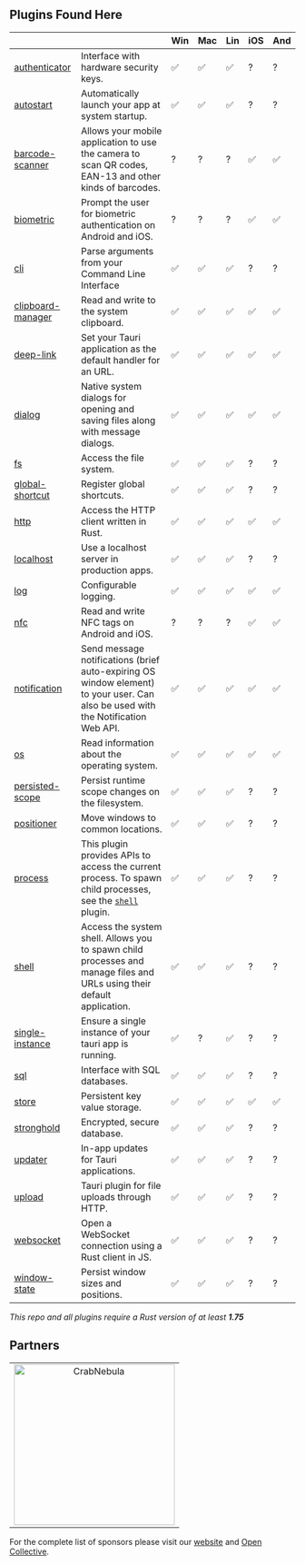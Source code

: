 ## Plugins Found Here

|                                                 |                                                        | Win | Mac | Lin | iOS | And |
| ----------------------------------------------- | ------------------------------------------------------ | --- | --- | --- | --- | --- |
| [authenticator](plugins/authenticator)          | Interface with hardware security keys.                 | ✅  | ✅  | ✅  | ?   | ?   |
| [autostart](plugins/autostart)                  | Automatically launch your app at system startup.       | ✅  | ✅  | ✅  | ?   | ?   |
| [barcode-scanner](plugins/barcode-scanner)      | Allows your mobile application to use the camera to scan QR codes, EAN-13 and other kinds of barcodes.                                                                                                  | ?   | ?   | ?   | ✅  | ✅  |
| [biometric](plugins/biometric)                  | Prompt the user for biometric authentication on Android and iOS.                                                                                                       | ?   | ?   | ?   | ✅  | ✅  |
| [cli](plugins/cli)                              | Parse arguments from your Command Line Interface       | ✅  | ✅  | ✅  | ?   | ?   |
| [clipboard-manager](plugins/clipboard-manager)  | Read and write to the system clipboard.                | ✅  | ✅  | ✅  | ✅  | ✅  |
| [deep-link](plugins/deep-link)                  | Set your Tauri application as the default handler for an URL.                                                                                                       | ✅   | ✅   | ✅   | ✅   | ✅  |
| [dialog](plugins/dialog)                        | Native system dialogs for opening and saving files along with message dialogs.                                                                                                   | ✅  | ✅  | ✅  | ✅  | ✅ |
| [fs](plugins/fs)                                | Access the file system.                                | ✅   | ✅   | ✅   | ?   | ?  |
| [global-shortcut](plugins/global-shortcut)      | Register global shortcuts.                             | ✅  | ✅  | ✅  | ?   | ?  |
| [http](plugins/http)                            | Access the HTTP client written in Rust.                | ✅   | ✅   | ✅   | ✅   | ✅  |
| [localhost](plugins/localhost)                  | Use a localhost server in production apps.             | ✅  | ✅  | ✅  | ?   | ?  |
| [log](plugins/log)                              | Configurable logging.                                  | ✅  | ✅  | ✅  | ✅  | ✅ |
| [nfc](plugins/nfc)                              | Read and write NFC tags on Android and iOS.            | ?   | ?   | ?   | ✅  | ✅  |
| [notification](plugins/notification)            | Send message notifications (brief auto-expiring OS window element) to your user. Can also be used with the Notification Web API.                                                                                      | ✅  | ✅  | ✅  | ✅  | ✅  |
| [os](plugins/os)                                | Read information about the operating system.           | ✅  | ✅  | ✅  | ✅   | ✅ |
| [persisted-scope](plugins/persisted-scope)      | Persist runtime scope changes on the filesystem.       | ✅  | ✅  | ✅  | ?   | ?   |
| [positioner](plugins/positioner)                | Move windows to common locations.                      | ✅  | ✅  | ✅  | ?   | ?   |
| [process](plugins/process)                      | This plugin provides APIs to access the current process. To spawn child processes, see the [`shell`](https://github.com/tauri-apps/tauri-plugin-shell) plugin.                                                          | ✅   | ✅   | ✅   | ?   | ?   |
| [shell](plugins/shell)                          | Access the system shell. Allows you to spawn child processes and manage files and URLs using their default application.                                                                                               | ✅   | ✅   | ✅   | ?   | ?   |
| [single-instance](plugins/single-instance)      | Ensure a single instance of your tauri app is running. | ✅  | ?   | ✅  | ?   | ?   |
| [sql](plugins/sql)                              | Interface with SQL databases.                          | ✅  | ✅  | ✅  | ?   | ?   |
| [store](plugins/store)                          | Persistent key value storage.                          | ✅  | ✅  | ✅  | ✅   | ✅   |
| [stronghold](plugins/stronghold)                | Encrypted, secure database.                            | ✅  | ✅  | ✅  | ?   | ?   |
| [updater](plugins/updater)                      | In-app updates for Tauri applications.                 | ✅  | ✅  | ✅  | ?   | ?   |
| [upload](plugins/upload)                        | Tauri plugin for file uploads through HTTP.            | ✅  | ✅  | ✅  | ?   | ?   |
| [websocket](plugins/websocket)                  | Open a WebSocket connection using a Rust client in JS. | ✅  | ✅  | ✅  | ?   | ?   |
| [window-state](plugins/window-state)            | Persist window sizes and positions.                    | ✅  | ✅  | ✅  | ?   | ?   |

_This repo and all plugins require a Rust version of at least **1.75**_

## Partners

<table>
  <tbody>
    <tr>
      <td align="center" valign="middle">
        <a href="https://crabnebula.dev" target="_blank">
          <img src=".github/sponsors/crabnebula.svg" alt="CrabNebula" width="283">
        </a>
      </td>
    </tr>
  </tbody>
</table>

For the complete list of sponsors please visit our [website](https://tauri.app#sponsors) and [Open Collective](https://opencollective.com/tauri).
